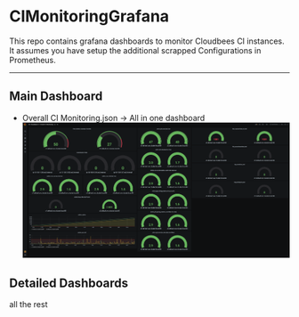 # CIMonitoringGrafana

This repo contains grafana dashboards to monitor Cloudbees CI instances.
It assumes you have setup the additional scrapped Configurations in Prometheus.

---

## Main Dashboard 
- Overall CI Monitoring.json -> All in one dashboard
![Overall CI Monitoring](./screenshots/OverallDashboard.png "CJOCListeners")

## Detailed Dashboards
all the rest
